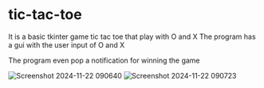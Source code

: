# tic-tac-toe

It is a basic tkinter game  tic tac toe that play with O and X 
The program  has a gui with the user input of O and X 

The program even pop a notification for winning the game 


![Screenshot 2024-11-22 090640](https://github.com/user-attachments/assets/31f1667d-ba34-49bc-9f61-4599f5efb2d5)
![Screenshot 2024-11-22 090723](https://github.com/user-attachments/assets/96903c87-0024-4f16-9663-5155ca78fb3d)

